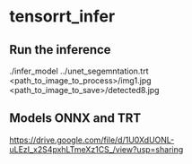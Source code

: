 # tensorrt_infer


## Run the inference 

./infer_model ../unet_segemntation.trt <path_to_image_to_process>/img1.jpg   <path_to_image_to_save>/detected8.jpg


## Models ONNX and TRT

https://drive.google.com/file/d/1U0XdUONL-uLEzI_x2S4pxhLTmeXz1CS_/view?usp=sharing
